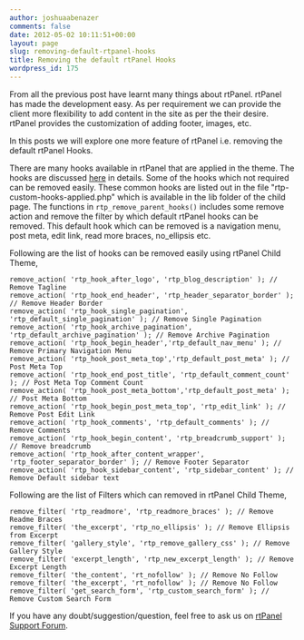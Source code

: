 ```yaml
---
author: joshuaabenazer
comments: false
date: 2012-05-02 10:11:51+00:00
layout: page
slug: removing-default-rtpanel-hooks
title: Removing the default rtPanel Hooks
wordpress_id: 175
---
```


From all the previous post have learnt many things about rtPanel. rtPanel has made the development easy. As per requirement we can provide the client more flexibility to add content in the site as per the their desire. rtPanel provides the customization of adding footer, images, etc.

In this posts we will explore one more feature of rtPanel i.e. removing the default rtPanel Hooks.

There are many hooks available in rtPanel that are applied in the theme. The hooks are discussed [here](https://rtcamp.com/rtpanel/docs/developer/) in details. Some of the hooks which not required can be removed easily. These common hooks are listed out in the file "rtp-custom-hooks-applied.php" which is available in the lib folder of the child page. The functions in `rtp_remove_parent_hooks()` includes some remove action and remove the filter by which default rtPanel hooks can be removed. This default hook which can be removed is a navigation menu, post meta, edit link, read more braces, no_ellipsis etc.

Following are the list of hooks can be removed easily using rtPanel Child Theme,

    
    remove_action( 'rtp_hook_after_logo', 'rtp_blog_description' ); // Remove Tagline
    remove_action( 'rtp_hook_end_header', 'rtp_header_separator_border' ); // Remove Header Border
    remove_action( 'rtp_hook_single_pagination', 'rtp_default_single_pagination' ); // Remove Single Pagination
    remove_action( 'rtp_hook_archive_pagination', 'rtp_default_archive_pagination' ); // Remove Archive Pagination
    remove_action( 'rtp_hook_begin_header','rtp_default_nav_menu' ); // Remove Primary Navigation Menu
    remove_action( 'rtp_hook_post_meta_top','rtp_default_post_meta' ); // Post Meta Top
    remove_action( 'rtp_hook_end_post_title', 'rtp_default_comment_count' ); // Post Meta Top Comment Count
    remove_action( 'rtp_hook_post_meta_bottom','rtp_default_post_meta' ); // Post Meta Bottom
    remove_action( 'rtp_hook_begin_post_meta_top', 'rtp_edit_link' ); // Remove Post Edit Link
    remove_action( 'rtp_hook_comments', 'rtp_default_comments' ); // Remove Comments
    remove_action( 'rtp_hook_begin_content', 'rtp_breadcrumb_support' ); // Remove breadcrumb
    remove_action( 'rtp_hook_after_content_wrapper', 'rtp_footer_separator_border' ); // Remove Footer Separator
    remove_action( 'rtp_hook_sidebar_content', 'rtp_sidebar_content' ); // Remove Default sidebar text


Following are the list of Filters which can removed in rtPanel Child Theme,

    
    remove_filter( 'rtp_readmore', 'rtp_readmore_braces' ); // Remove Readme Braces
    remove_filter( 'the_excerpt', 'rtp_no_ellipsis' ); // Remove Ellipsis from Excerpt
    remove_filter( 'gallery_style', 'rtp_remove_gallery_css' ); // Remove Gallery Style
    remove_filter( 'excerpt_length', 'rtp_new_excerpt_length' ); // Remove Excerpt Length
    remove_filter( 'the_content', 'rt_nofollow' ); // Remove No Follow
    remove_filter( 'the_excerpt', 'rt_nofollow' ); // Remove No Follow
    remove_filter( 'get_search_form', 'rtp_custom_search_form' ); // Remove Custom Search Form



If you have any doubt/suggestion/question, feel free to ask us on [rtPanel Support Forum](https://rtcamp.com/support/forum/rtpanel/).
